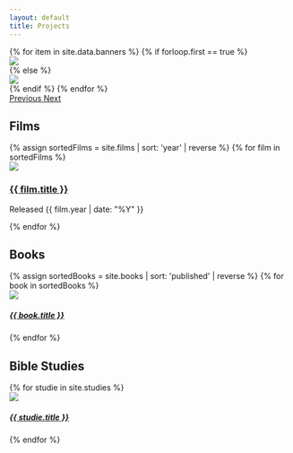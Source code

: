 ```yaml
---
layout: default
title: Projects
---
```

<!-- Featured Projects Banner -->
<div id="carouselExampleControls" class="carousel slide" data-ride="carousel">
  <div class="carousel-inner">
    {% for item in site.data.banners %}
      {% if forloop.first == true %}
        <div class="carousel-item active">
          <img src="{{ item.banner_image }}" class="d-block w-100">
        </div>
      {% else %}
      <div class="carousel-item">
        <img src="{{ item.banner_image }}" class="d-block w-100">
      </div>
      {% endif %}
    {% endfor %}
  </div>
  <a class="carousel-control-prev" href="#carouselExampleControls" role="button" data-slide="prev">
    <span class="carousel-control-prev-icon" aria-hidden="true"></span>
    <span class="sr-only">Previous</span>
  </a>
  <a class="carousel-control-next" href="#carouselExampleControls" role="button" data-slide="next">
    <span class="carousel-control-next-icon" aria-hidden="true"></span>
    <span class="sr-only">Next</span>
  </a>
</div>

<!-- Horizontal scroll of films -->

<div class="row mx-0 mt-0 bg-white">
  <div class="col pt-3">
    <h2 class="text-center font-weight-bold">Films</h2>
  </div>
</div>
<div class="row mx-0 bg-white mb-5 px-3 pb-3">
  <div class="scrolling-wrapper d-flex">
    {% assign sortedFilms = site.films | sort: 'year' | reverse %}
    {% for film in sortedFilms %}
    <div class="card scrolling-card w-75 pt-3 px-3 m-3 border-light">
      <a href="{{ film.url | relative_url }}">
        <div class="film-button">
          <img class="card-img-top scrolling-thumbnail" src="{{ film.packshot | relative_url }}">
          <i class="bi bi-play-btn-fill"></i>
        </div>
      </a>
      <div class="card-body text-center">
        <h3><a href="{{ film.url | relative_url }}">{{ film.title }}</a></h3>
        <p>Released {{ film.year | date: "%Y" }}</p>
      </div>
    </div>
    {% endfor %}
  </div>
</div>


<!-- Horizontal Scroll of Books -->
<div class="row mt-3 mx-0 py-3 bg-white">
  <div class="col">
    <h2 class="text-center font-weight-bold">Books</h2>
  </div>
</div>
<div class="row mx-0 bg-white px-3 pb-3 mb-5">
  <div class="scrolling-wrapper d-flex">
    {% assign sortedBooks = site.books | sort: 'published' | reverse %}
    {% for book in sortedBooks %}
    <div class="col-5 col-md-3 col-xl-2 card text-center scrolling-card mx-3 mb-3 border-light">
      <img class="card-img-top" src="{{ book.coverImage | relative_url }}">
      <div class="card-body">
        <h5 class="card-title"><a class="stretched-link" href="{{ book.url | relative_url }}">{{ book.title }}</a></h5>
      </div>
    </div>
    {% endfor %}
  </div>
</div>

<!-- Horizontal scroll of Bible Studies -->
<div class="row mx-0 mt-3 py-3 bg-white">
  <div class="col">
    <h2 class="text-center font-weight-bold">Bible Studies</h2>
  </div>
</div>
<div class="row mx-0 bg-white px-3 pb-3 mb-5">
  <div class="scrolling-wrapper d-flex">
    {% for studie in site.studies %}
    <div class="col-5 col-md-3 col-xl-2 card text-center scrolling-card mx-3 mb-3 border-light">
      <img class="card-img-top" src="{{ studie.coverImage | relative_url }}">
      <div class="card-body">
        <h5 class="card-title"><a class="stretched-link" href="{{ studie.url | relative_url }}">{{ studie.title }}</a></h5>
      </div>
    </div>
    {% endfor %}
  </div>
</div>
